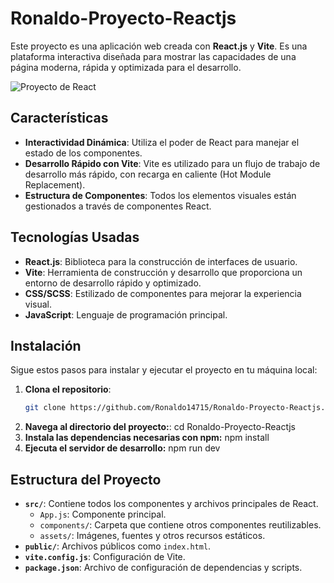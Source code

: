 # Ronaldo-Proyecto-Reactjs

Este proyecto es una aplicación web creada con **React.js** y **Vite**. Es una plataforma interactiva diseñada para mostrar las capacidades de una página moderna, rápida y optimizada para el desarrollo.

![Proyecto de React](https://via.placeholder.com/600x300.png?text=Imagen+del+Proyecto)

## Características

- **Interactividad Dinámica**: Utiliza el poder de React para manejar el estado de los componentes.
- **Desarrollo Rápido con Vite**: Vite es utilizado para un flujo de trabajo de desarrollo más rápido, con recarga en caliente (Hot Module Replacement).
- **Estructura de Componentes**: Todos los elementos visuales están gestionados a través de componentes React.

## Tecnologías Usadas

- **React.js**: Biblioteca para la construcción de interfaces de usuario.
- **Vite**: Herramienta de construcción y desarrollo que proporciona un entorno de desarrollo rápido y optimizado.
- **CSS/SCSS**: Estilizado de componentes para mejorar la experiencia visual.
- **JavaScript**: Lenguaje de programación principal.

## Instalación

Sigue estos pasos para instalar y ejecutar el proyecto en tu máquina local:

1. **Clona el repositorio**:
   ```bash
   git clone https://github.com/Ronaldo14715/Ronaldo-Proyecto-Reactjs.git
2. **Navega al directorio del proyecto:**:
    cd Ronaldo-Proyecto-Reactjs
3. **Instala las dependencias necesarias con npm:**
    npm install
4. **Ejecuta el servidor de desarrollo:**
    npm run dev

## Estructura del Proyecto

- **`src/`**: Contiene todos los componentes y archivos principales de React.
  - `App.js`: Componente principal.
  - `components/`: Carpeta que contiene otros componentes reutilizables.
  - `assets/`: Imágenes, fuentes y otros recursos estáticos.
- **`public/`**: Archivos públicos como `index.html`.
- **`vite.config.js`**: Configuración de Vite.
- **`package.json`**: Archivo de configuración de dependencias y scripts.